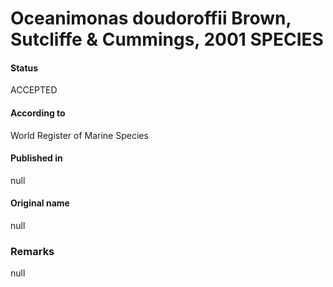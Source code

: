 Oceanimonas doudoroffii Brown, Sutcliffe & Cummings, 2001 SPECIES
=======

#### Status
ACCEPTED

#### According to
World Register of Marine Species

#### Published in
null

#### Original name
null

### Remarks
null